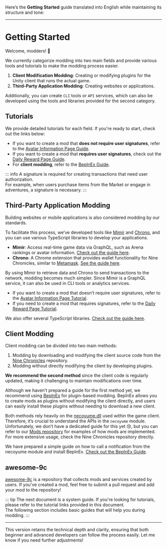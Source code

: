 Here’s the **Getting Started** guide translated into English while maintaining its structure and tone:

---

# **Getting Started**

Welcome, modders! 🎉

We currently categorize modding into two main fields and provide various tools and tutorials to make the modding process easier.

1. **Client Modification Modding**: Creating or modifying plugins for the Unity client that runs the actual game.
2. **Third-Party Application Modding**: Creating websites or applications.

Additionally, you can create `CLI` tools or `API` services, which can also be developed using the tools and libraries provided for the second category.

## **Tutorials**

We provide detailed tutorials for each field. If you're ready to start, check out the links below:

- If you want to create a mod that **does not require user signatures**, refer to the [Avatar Information Page Guide](./guide/avatar-information-dapp-guide).
- If you want to create a mod that **requires user signatures**, check out the [Daily Reward Page Guide](./guide/daily-reward-dapp).
- For **client modding**, refer to the [BepInEx Guide](./guide/bepinex-guide).

::: info
A signature is required for creating transactions that need user authorization.  
For example, when users purchase items from the Market or engage in adventures, a signature is necessary.
:::

## **Third-Party Application Modding**

Building websites or mobile applications is also considered modding by our standards.

To facilitate this process, we’ve developed tools like [Mimir](https://github.com/planetarium/mimir) and [Chrono](https://github.com/planetarium/chrono), and you can use various TypeScript libraries to develop your applications.

- **Mimir**: Access real-time game data via GraphQL, such as Arena rankings or avatar information. [Check out the guide here](../guide/general/get-state/get-state-with-mimir-graphql).
- **Chrono**: A Chrome extension that provides wallet functionality for Nine Chronicles, similar to [Metamask](https://metamask.io/). [See the guide here](../guide/general/how-to-use-chrono).

By using Mimir to retrieve data and Chrono to send transactions to the network, modding becomes much simpler. Since Mimir is a GraphQL service, it can also be used in CLI tools or analytics services.

- If you want to create a mod that doesn’t require user signatures, refer to the [Avatar Information Page Tutorial](../../tutorials/modding/avatar-information-dapp-guide).
- If you need to create a mod that requires signatures, refer to the [Daily Reward Page Tutorial](../../tutorials/modding/daily-reward-dapp).

We also offer several TypeScript libraries. [Check out the guide here](./ts-libs).

## **Client Modding**

Client modding can be divided into two main methods:

1. Modding by downloading and modifying the client source code from the [Nine Chronicles](https://github.com/planetarium/NineChronicles) repository.
2. Modding without directly modifying the client by developing plugins.

**We recommend the second method** since the client code is regularly updated, making it challenging to maintain modifications over time.

Although we haven’t prepared a guide for the first method yet, we recommend using [BepInEx](https://github.com/BepInEx/BepInEx) for plugin-based modding. BepInEx allows you to create mods as plugins without modifying the client directly, and users can easily install these plugins without needing to download a new client.

Both methods rely heavily on the [necoyume.dll](https://github.com/planetarium/NineChronicles/tree/development/nekoyume) used within the game client. Therefore, it’s crucial to understand the APIs in the `necoyume` module.  
Unfortunately, we don’t have a dedicated guide for this yet 😢, but you can refer to our [Mods repository](https://github.com/planetarium/NineChronicles.Mods) for examples of how mods are implemented. For more extensive usage, check the Nine Chronicles repository directly.

We have prepared a simple guide on how to call a notification from the necoyume module and install BepInEx. [Check out the BepInEx Guide](./guide/bepinex-guide).

## **awesome-9c**

[awesome-9c](https://github.com/planetarium/awesome-9c) is a repository that collects mods and services created by users. If you've created a mod, feel free to submit a pull request and add your mod to the repository!

::: tip
The next document is a system guide. If you're looking for tutorials, please refer to the tutorial links provided in this document.  
The following section includes basic guides that will help you during modding.
:::

---

This version retains the technical depth and clarity, ensuring that both beginner and advanced developers can follow the process easily. Let me know if you need further adjustments!
